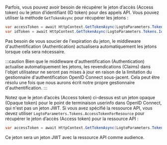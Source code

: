 Parfois, vous pouvez avoir besoin de récupérer le jeton d’accès (Access token) ou le jeton d’identifiant (ID token) pour des appels API. Vous pouvez utiliser la méthode `GetTokenAsync` pour récupérer les jetons :

```csharp
var accessToken = await HttpContext.GetTokenAsync(LogtoParameters.Tokens.AccessToken);
var idToken = await HttpContext.GetTokenAsync(LogtoParameters.Tokens.IdToken);
```

Pas besoin de vous soucier de l'expiration du jeton, le middleware d'authentification (Authentication) actualisera automatiquement les jetons lorsque cela sera nécessaire.

:::caution
Bien que le middleware d'authentification (Authentication) actualise automatiquement les jetons, les revendications (Claims) dans l'objet utilisateur ne seront pas mises à jour en raison de la limitation du gestionnaire d'authentification OpenID Connect sous-jacent.
Cela peut être résolu une fois que nous aurons écrit notre propre gestionnaire d'authentification.
:::

Notez que le jeton d’accès (Access token) ci-dessus est un jeton opaque (Opaque token) pour le point de terminaison userinfo dans OpenID Connect, qui n'est pas un jeton JWT. Si vous avez spécifié la ressource API, vous devez utiliser `LogtoParameters.Tokens.AccessTokenForResource` pour récupérer le jeton d’accès (Access token) pour la ressource API :

```csharp
var accessToken = await HttpContext.GetTokenAsync(LogtoParameters.Tokens.AccessTokenForResource);
```

Ce jeton sera un jeton JWT avec la ressource API comme audience.
